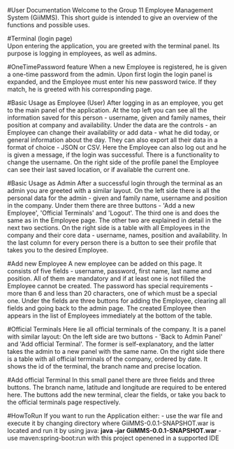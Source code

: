 #User Documentation
Welcome to the Group 11 Employee Management System (GiiMMS).
This short guide is intended to give an overview of the functions and possible uses.

#Terminal (login page)  
Upon entering the application, you are greeted with the terminal panel. Its purpose is logging in employees, as well as admins.

#OneTimePassword feature
When a new Employee is registered, he is given a one-time password from the admin. Upon first login the login panel is expanded, and the Employee must enter his new password twice. If they match, he is greeted with his corresponding page.

#Basic Usage as Employee (User)
After logging in as an employee, you get to the main panel of the application. At the top left you can see all the information saved for this person - username, given and family names, their position at company and availability. 
Under the data are the controls - an Employee can change their availability or add data - what he did today, or general information about the day. They can also export all their data in a format of choice - JSON or CSV. Here the Employee can also log out and he is given a message, if the login was successful. There is a functionality to change the username. 
On the right side of the profile panel the Employee can see their last saved location, or if available the current one.

#Basic Usage as Admin
After a successful login through the terminal as an admin you are greeted with a similar layout. On the left side there is all the personal data for the admin - given and family name, username and position in the company.
Under them there are three buttons - 'Add a new Employee', 'Official Terminals' and 'Logout'. The third one is and does the same as in the Employee page. The other two are explained in detail in the next two sections.
On the right side is a table with all Employees in the company and their core data - username, names, position and availability. In the last column for every person there is a button to see their profile that takes you to the desired Employee.

#Add new Employee
A new employee can be added on this page. It consists of five fields - username, password, first name, 
last name and position. All of them are mandatory and if at least one is not filled the Employee cannot be created. The password has special requirements - more than 6 and less than 20 characters, one of which must be a special one. Under the fields are three buttons for adding the Employee, clearing all fields and going back to the admin page. The created Employee then appears in the list of Employees immediately at the bottom of the table.

#Official Terminals
Here lie all official terminals of the company. It is a panel with similar layout:
On the left side are two buttons - 'Back to Admin Panel' and 'Add official Terminal'. The former is self-explanatory, and the latter takes the admin to a new panel with the same name. 
On the right side there is a table with all official terminals of the company, ordered by date. It shows the id of the terminal, the branch name and precise location.

#Add official Terminal
In this small panel there are three fields and three buttons. The branch name, latitude and longitude are required to be entered here. The buttons add the new terminal, clear the fields, or take you back to the official terminals page respectively.

#HowToRun
If you want to run the Application either:
    - use the war file and execute it by
    changing directory where GiiMMS-0.0.1-SNAPSHOT.war is located and run it by 
    using java: **java -jar GiiMMS-0.0.1-SNAPSHOT.war**
    - use maven:spring-boot:run with this project openened in a supported 
    IDE    
    

